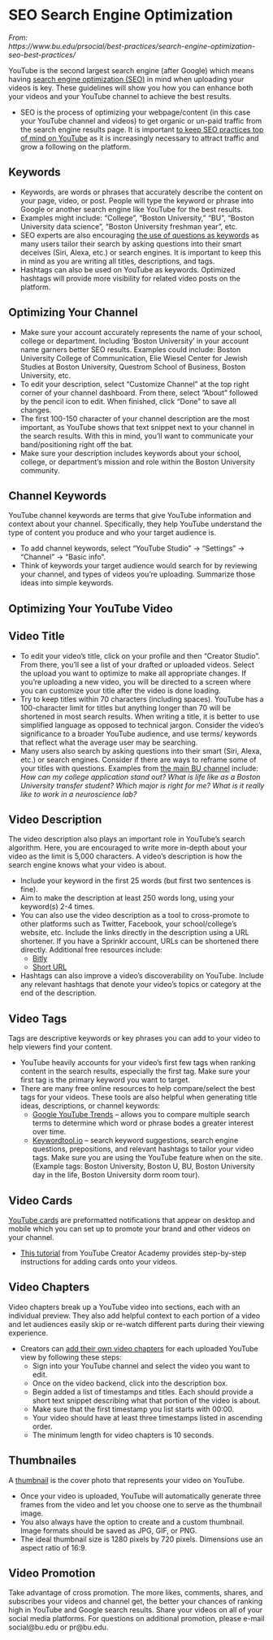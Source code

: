 <!--~~~~~~~~~~~~~~~~~~~~~~~~~~~~~~~~~~~~~~~~~~~~~~~~~~~~~~~~~~~~~~~~~~~~~~~~~~~~~~~~~~~~~~~~~~~~-->
<h1>SEO Search Engine Optimization</h1>
<cite>From:<br>
https://www.bu.edu/prsocial/best-practices/search-engine-optimization-seo-best-practices/
</cite>
<!--~~~~~~~~~~~~~~~~~~~~~~~~~~~~~~~~~~~~~~~~~~~~~~~~~~~~~~~~~~~~~~~~~~~~~~~~~~~~~~~~~~~~~~~~~~~~-->
<p>YouTube is the second largest search engine (after Google) which means having 
<a href="">search engine optimization (SEO)</a> in mind when uploading your videos 
is key. These guidelines will show you how you can enhance both your videos and 
your YouTube channel to achieve the best results.</p>

<ul>
  <li>SEO is the process of optimizing your webpage/content (in this case your YouTube 
    channel and videos) to get organic or un-paid traffic from the search engine results 
	page. It is important <a href="https://backlinko.com/video-seo-guide" 
	target="_blank" rel="noopenner noreferrer">to keep SEO 
	practices top of mind on YouTube</a> as it is increasingly necessary to attract 
	traffic and grow a following on the platform.</li>
</ul>
<!--~~~~~~~~~~~~~~~~~~~~~~~~~~~~~~~~~~~~~~~~~~~~~~~~~~~~~~~~~~~~~~~~~~~~~~~~~~~~~~~~~~~~~~~~~~~~-->
<h2>Keywords</h2>
<!--~~~~~~~~~~~~~~~~~~~~~~~~~~~~~~~~~~~~~~~~~~~~~~~~~~~~~~~~~~~~~~~~~~~~~~~~~~~~~~~~~~~~~~~~~~~~-->
<ul>
  <li>Keywords, are words or phrases that accurately describe the content on your page, 
    video, or post. People will type the keyword or phrase into Google or another search 
	engine like YouTube for the best results.</li>
  <li>Examples might include: “College”, “Boston University,” “BU”, “Boston University 
    data science”, “Boston University freshman year”, etc.</li>
  <li>SEO experts are also encouraging 
    <a href="https://www.searchenginejournal.com/questions-keywords-how-should-you-optimize-your-content/322877/#close" target="_blank" rel="noopenner noreferrer">
	the use of questions as keywords</a> as many users tailor their search by asking 
	questions into their smart deceives (Siri, Alexa, etc.) or search engines. It is 
	important to keep this in mind as you are writing all titles, descriptions, and tags.</li>
  <li>Hashtags can also be used on YouTube as keywords. Optimized hashtags will provide 
  more visibility for related video posts on the platform.</li>
</ul>
<!--~~~~~~~~~~~~~~~~~~~~~~~~~~~~~~~~~~~~~~~~~~~~~~~~~~~~~~~~~~~~~~~~~~~~~~~~~~~~~~~~~~~~~~~~~~~~-->
<h2>Optimizing Your Channel</h2>
<!--~~~~~~~~~~~~~~~~~~~~~~~~~~~~~~~~~~~~~~~~~~~~~~~~~~~~~~~~~~~~~~~~~~~~~~~~~~~~~~~~~~~~~~~~~~~~-->
<ul>
  <li>Make sure your account accurately represents the name of your school, college or 
    department. Including ‘Boston University’ in your account name garners better SEO 
	results. Examples could include: Boston University College of Communication, Elie 
	Wiesel Center for Jewish Studies at Boston University, Questrom School of Business, 
	Boston University, etc.</li>
  <li>To edit your description, select “Customize Channel” at the top right corner of 
    your channel dashboard. From there, select “About” followed by the pencil icon to 
	edit. When finished, click “Done” to save all changes.</li>
  <li>The first 100-150 character of your channel description are the most important, as 
    YouTube shows that text snippet next to your channel in the search results. With this 
	in mind, you’ll want to communicate your band/positioning right off the bat.</li>
  <li>Make sure your description includes keywords about your school, college, or department’s 
    mission and role within the Boston University community.</li>
</ul>


<!--~~~~~~~~~~~~~~~~~~~~~~~~~~~~~~~~~~~~~~~~~~~~~~~~~~~~~~~~~~~~~~~~~~~~~~~~~~~~~~~~~~~~~~~~~~~~-->
<h2>Channel Keywords</h2>
<!--~~~~~~~~~~~~~~~~~~~~~~~~~~~~~~~~~~~~~~~~~~~~~~~~~~~~~~~~~~~~~~~~~~~~~~~~~~~~~~~~~~~~~~~~~~~~-->
<p>YouTube channel keywords are terms that give YouTube information and context about 
your channel. Specifically, they help YouTube understand the type of content you 
produce and who your target audience is.</p>
<ul>
  <li>To add channel keywords, select “YouTube Studio” -> “Settings” -> “Channel” -> “Basic info”.</li>
  <li>Think of keywords your target audience would search for by reviewing your channel, and 
    types of videos you’re uploading. Summarize those ideas into simple keywords.
  </li>
</ul>
<!--~~~~~~~~~~~~~~~~~~~~~~~~~~~~~~~~~~~~~~~~~~~~~~~~~~~~~~~~~~~~~~~~~~~~~~~~~~~~~~~~~~~~~~~~~~~~-->
<h2>Optimizing Your YouTube Video</h2>
<!--~~~~~~~~~~~~~~~~~~~~~~~~~~~~~~~~~~~~~~~~~~~~~~~~~~~~~~~~~~~~~~~~~~~~~~~~~~~~~~~~~~~~~~~~~~~~-->
<h2>Video Title</h2>
<!--~~~~~~~~~~~~~~~~~~~~~~~~~~~~~~~~~~~~~~~~~~~~~~~~~~~~~~~~~~~~~~~~~~~~~~~~~~~~~~~~~~~~~~~~~~~~-->
<ul>
  <li>To edit your video’s title, click on your profile and then “Creator Studio”. From 
    there, you’ll see a list of your drafted or uploaded videos. Select the upload you 
	want to optimize to make all appropriate changes. If you’re uploading a new video, 
	you will be directed to a screen where you can customize your title after the video 
	is done loading.</li>
  <li>Try to keep titles within 70 characters (including spaces). YouTube has a 100-character 
    limit for titles but anything longer than 70 will be shortened in most search results.
	When writing a title, it is better to use simplified language as opposed to technical 
	jargon. Consider the video’s significance to a broader YouTube audience, and use terms/
	keywords that reflect what the average user may be searching.</li>
  <li>Many users also search by asking questions into their smart (Siri, Alexa, etc.) or 
    search engines. Consider if there are ways to reframe some of your titles with questions. 
	Examples from <a href="https://www.youtube.com/user/bu" 
	target="_blank" rel="noopenner noreferrer">the main BU channel</a> include: 
	<i>How can my college application stand out?</i>
	<i>What is life like as a Boston University transfer student?</i> 
	<i>Which major is right for me?</i>
	<i>What is it really like to work in a neuroscience lab?</i>
  </li>
</ul>
<!--~~~~~~~~~~~~~~~~~~~~~~~~~~~~~~~~~~~~~~~~~~~~~~~~~~~~~~~~~~~~~~~~~~~~~~~~~~~~~~~~~~~~~~~~~~~~-->
<h2>Video Description</h2>
<!--~~~~~~~~~~~~~~~~~~~~~~~~~~~~~~~~~~~~~~~~~~~~~~~~~~~~~~~~~~~~~~~~~~~~~~~~~~~~~~~~~~~~~~~~~~~~-->
<p>The video description also plays an important role in YouTube’s search algorithm. 
Here, you are encouraged to write more in-depth about your video as the limit is 
5,000 characters. A video’s description is how the search engine knows what your 
video is about.</p>
<ul>
  <li>Include your keyword in the first 25 words (but first two sentences is fine).</li>
  <li>Aim to make the description at least 250 words long, using your keyword(s) 2-4 times.</li>
  <li>You can also use the video description as a tool to cross-promote to other platforms 
  such as Twitter, Facebook, your school/college’s website, etc. Include the links directly 
  in the description using a URL shortener. If you have a Sprinklr account, URLs can be 
  shortened there directly. Additional free resources include:
  <ul>
    <li><a href="https://bitly.com/" target="_blank" rel="noopenner noreferrer">Bitly</a></li>
	<li><a href="https://www.shorturl.at/" target="_blank" rel="noopenner noreferrer">Short URL</a></li>
  </ul>
 </li>
 <li>Hashtags can also improve a video’s discoverability on YouTube. Include any relevant 
   hashtags that denote your video’s topics or category at the end of the description.</li>
</ul>
<!--~~~~~~~~~~~~~~~~~~~~~~~~~~~~~~~~~~~~~~~~~~~~~~~~~~~~~~~~~~~~~~~~~~~~~~~~~~~~~~~~~~~~~~~~~~~~-->
<h2>Video Tags</h2>
<!--~~~~~~~~~~~~~~~~~~~~~~~~~~~~~~~~~~~~~~~~~~~~~~~~~~~~~~~~~~~~~~~~~~~~~~~~~~~~~~~~~~~~~~~~~~~~-->
<p>Tags are descriptive keywords or key phrases you can add to your video to help viewers 
find your content.</p>
<ul>
  <li>YouTube heavily accounts for your video’s first few tags when ranking content in the search results, especially the first tag. Make sure your first tag is the primary keyword you want to target.</li>
  <li>There are many free online resources to help compare/select the best tags for your videos. These tools are also helpful when generating title ideas, descriptions, or channel keywords:
  <ul>
    <li><a href="https://trends.google.com/trends/explore?gprop=youtube" 
	  target="_blank" rel="noopenner noreferrer">
	  Google YouTube Trends</a> – allows you to compare multiple search terms to determine 
	  which word or phrase bodes a greater interest over time.</li>
	<li><a href="https://keywordtool.io/" target="_blank" rel="noopenner noreferrer">
	  Keywordtool.io</a> – search 
	  keyword suggestions, search engine questions, prepositions, and relevant hashtags to 
	  tailor your video tags. Make sure you are using the YouTube feature when on the site. 
	  (Example tags: Boston University, Boston U, BU, Boston University day in the life, 
	  Boston University dorm room tour).</li>
  </ul>
  </li>
</ul>
<!--~~~~~~~~~~~~~~~~~~~~~~~~~~~~~~~~~~~~~~~~~~~~~~~~~~~~~~~~~~~~~~~~~~~~~~~~~~~~~~~~~~~~~~~~~~~~-->
<h2>Video Cards</h2>
<!--~~~~~~~~~~~~~~~~~~~~~~~~~~~~~~~~~~~~~~~~~~~~~~~~~~~~~~~~~~~~~~~~~~~~~~~~~~~~~~~~~~~~~~~~~~~~-->
<p><a href="https://backlinko.com/hub/youtube/cards" 
target="_blank" rel="noopenner noreferrer">YouTube cards</a> are preformatted 
notifications that appear on desktop and mobile which you can set up to promote your 
brand and other videos on your channel.</p>
<ul>
  <li><a href="https://creatoracademy.youtube.com/page/lesson/cards#strategies-zippy-link-1" 
    target="_blank" rel="noopenner noreferrer">This tutorial</a> from YouTube Creator 
	Academy provides step-by-step instructions for adding cards onto your videos.</li>
</ul>
<!--~~~~~~~~~~~~~~~~~~~~~~~~~~~~~~~~~~~~~~~~~~~~~~~~~~~~~~~~~~~~~~~~~~~~~~~~~~~~~~~~~~~~~~~~~~~~-->
<h2>Video Chapters</h2>
<!--~~~~~~~~~~~~~~~~~~~~~~~~~~~~~~~~~~~~~~~~~~~~~~~~~~~~~~~~~~~~~~~~~~~~~~~~~~~~~~~~~~~~~~~~~~~~-->
<p>Video chapters break up a YouTube video into sections, each with an individual preview. 
They also add helpful context to each portion of a video and let audiences easily skip or 
re-watch different parts during their viewing experience.</p>

<ul>
  <li>Creators can <a href="https://www.youtube.com/watch?v=b1Fo_M_tj6w&t=1s" 
    target="_blank" rel="noopenner noreferrer">
    add their own video chapters</a> for each uploaded YouTube view by following these steps:
    <ul>
	  <li>Sign into your YouTube channel and select the video you want to edit.</li>
	  <li>Once on the video backend, click into the description box.</li>
	  <li>Begin added a list of timestamps and titles. Each should provide a short text 
	    snippet describing what that portion of the video is about.</li>
	  <li>Make sure that the first timestamp you list starts with 00:00.</li>
	  <li>Your video should have at least three timestamps listed in ascending order.</li>
	  <li>The minimum length for video chapters is 10 seconds.</li>
    </ul>
  </li>
</ul>
<!--~~~~~~~~~~~~~~~~~~~~~~~~~~~~~~~~~~~~~~~~~~~~~~~~~~~~~~~~~~~~~~~~~~~~~~~~~~~~~~~~~~~~~~~~~~~~-->
<h2>Thumbnailes</h2>
<!--~~~~~~~~~~~~~~~~~~~~~~~~~~~~~~~~~~~~~~~~~~~~~~~~~~~~~~~~~~~~~~~~~~~~~~~~~~~~~~~~~~~~~~~~~~~~-->
<p>A <a href="https://support.google.com/youtube/answer/72431" target="_blank" 
rel="noopenner noreferrer">thumbnail</a> is the cover photo that represents your 
video on YouTube.</p>
<ul>
  <li>Once your video is uploaded, YouTube will automatically generate three frames 
    from the video and let you choose one to serve as the thumbnail image.</li>
  <li>You also always have the option to create and a custom thumbnail. Image 
    formats should be saved as JPG, GIF, or PNG.</li>
  <li>The ideal thumbnail size is 1280 pixels by 720 pixels. Dimensions use an 
    aspect ratio of 16:9.</li>
</ul>
<!--~~~~~~~~~~~~~~~~~~~~~~~~~~~~~~~~~~~~~~~~~~~~~~~~~~~~~~~~~~~~~~~~~~~~~~~~~~~~~~~~~~~~~~~~~~~~-->
<h2>Video Promotion</h2>
<!--~~~~~~~~~~~~~~~~~~~~~~~~~~~~~~~~~~~~~~~~~~~~~~~~~~~~~~~~~~~~~~~~~~~~~~~~~~~~~~~~~~~~~~~~~~~~-->
<p>Take advantage of cross promotion. The more likes, comments, shares, and subscribes 
your videos and channel get, the better your chances of ranking high in YouTube and 
Google search results. Share your videos on all of your social media platforms. For 
questions on additional promotion, please e-mail social@bu.edu or pr@bu.edu.</p>
